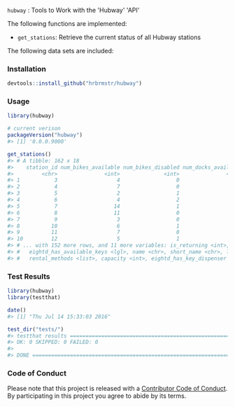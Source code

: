 
<!-- README.md is generated from README.Rmd. Please edit that file -->
`hubway` : Tools to Work with the 'Hubway' 'API'

The following functions are implemented:

-   `get_stations`: Retrieve the current status of all Hubway stations

The following data sets are included:

### Installation

``` r
devtools::install_github("hrbrmstr/hubway")
```

### Usage

``` r
library(hubway)

# current verison
packageVersion("hubway")
#> [1] '0.0.0.9000'

get_stations()
#> # A tibble: 162 x 18
#>    station_id num_bikes_available num_bikes_disabled num_docks_available num_docks_disabled is_installed is_renting
#>         <chr>               <int>              <int>               <int>              <int>        <int>      <int>
#> 1           3                   4                  0                  11                  0            1          1
#> 2           4                   7                  0                   8                  0            1          1
#> 3           5                   2                  1                  11                  1            1          1
#> 4           6                   4                  2                   8                  1            1          1
#> 5           7                  14                  1                   0                  0            1          1
#> 6           8                  11                  0                   4                  0            1          1
#> 7           9                   3                  0                  16                  0            1          1
#> 8          10                   6                  1                   4                  0            1          1
#> 9          11                   7                  0                   8                  0            1          1
#> 10         12                   5                  1                   9                  0            1          1
#> # ... with 152 more rows, and 11 more variables: is_returning <int>, last_reported <chr>,
#> #   eightd_has_available_keys <lgl>, name <chr>, short_name <chr>, lat <dbl>, lon <dbl>, region_id <int>,
#> #   rental_methods <list>, capacity <int>, eightd_has_key_dispenser <lgl>
```

### Test Results

``` r
library(hubway)
library(testthat)

date()
#> [1] "Thu Jul 14 15:33:03 2016"

test_dir("tests/")
#> testthat results ========================================================================================================
#> OK: 0 SKIPPED: 0 FAILED: 0
#> 
#> DONE ===================================================================================================================
```

### Code of Conduct

Please note that this project is released with a [Contributor Code of Conduct](CONDUCT.md). By participating in this project you agree to abide by its terms.
